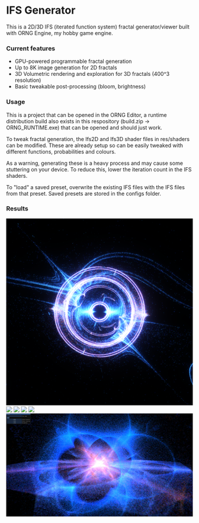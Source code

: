 # IFS Generator

This is a 2D/3D IFS (iterated function system) fractal generator/viewer built with ORNG Engine, my hobby game engine.

### Current features

- GPU-powered programmable fractal generation
- Up to 8K image generation for 2D fractals
- 3D Volumetric rendering and exploration for 3D fractals (400^3 resolution)
- Basic tweakable post-processing (bloom, brightness)

### Usage

This is a project that can be opened in the ORNG Editor, a runtime distribution build also exists in this respository (build.zip -> ORNG_RUNTIME.exe) that can be opened and should just work.

To tweak fractal generation, the Ifs2D and Ifs3D shader files in res/shaders can be modified. These are already setup so can be easily tweaked with different functions, probabilities and colours.

As a warning, generating these is a heavy process and may cause some stuttering on your device. To reduce this, lower the iteration count in the IFS shaders.

To "load" a saved preset, overwrite the existing IFS files with the IFS files from that preset. Saved presets are stored in the configs folder.

### Results

![](images/1.png)
![](images/2.png)
![](images/3.png)
![](images/4.png)
![](images/5.png)
![](images/6.jpg)

